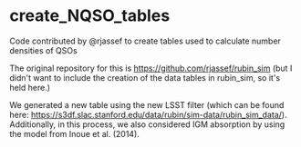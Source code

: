# create_NQSO_tables
Code contributed by @rjassef to create tables used to calculate number densities of QSOs

The original repository for this is https://github.com/rjassef/rubin_sim (but I didn't want to include the creation of the data tables in rubin_sim, so it's held here.)

We generated a new table using the new LSST filter (which can be found here: https://s3df.slac.stanford.edu/data/rubin/sim-data/rubin_sim_data/). Additionally, in this process, we also considered IGM absorption by using the model from Inoue et al. (2014).
